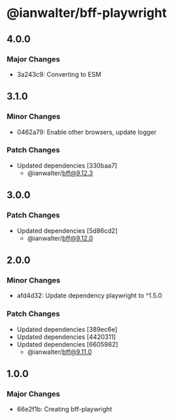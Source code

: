 # @ianwalter/bff-playwright

## 4.0.0

### Major Changes

- 3a243c9: Converting to ESM

## 3.1.0

### Minor Changes

- 0462a79: Enable other browsers, update logger

### Patch Changes

- Updated dependencies [330baa7]
  - @ianwalter/bff@9.12.3

## 3.0.0

### Patch Changes

- Updated dependencies [5d86cd2]
  - @ianwalter/bff@9.12.0

## 2.0.0

### Minor Changes

- afd4d32: Update dependency playwright to ^1.5.0

### Patch Changes

- Updated dependencies [389ec6e]
- Updated dependencies [4420311]
- Updated dependencies [6605982]
  - @ianwalter/bff@9.11.0

## 1.0.0

### Major Changes

- 66e2f1b: Creating bff-playwright
